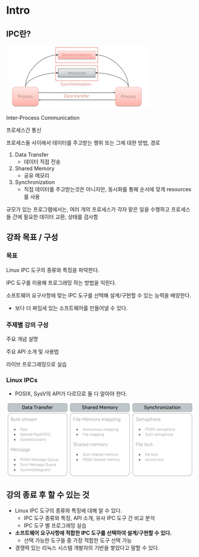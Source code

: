 # Intro

## IPC란?

<img src="assets/01_intro.assets/image-20230704210022633.png" alt="image-20230704210022633" style="zoom:50%;" />

Inter-Process Communication

프로세스간 통신

프로세스들 사이에서 데이터를 주고받는 행위 또는 그에 대한 방법, 경로

1. Data Transfer
   - 데이터 직접 전송
2. Shared Memory
   - 공유 메모리
3. Synchronization
   - 직접 데이터를 주고받는것은 아니지만, 동시화를 통해 순서에 맞게 resources를 사용

규모가 있는 프로그램에서는, 여러 개의 프로세스가 각자 맡은 일을 수행하고 프로세스들 간에 필요한 데이터 교환, 상태를 검사함



## 강좌 목표 / 구성

### 목표

Linux IPC 도구의 종류와 특징을 파악한다.

IPC 도구를 이용해 프로그래밍 하는 방법을 익힌다.

소프트웨어 요구사항에 맞는 IPC 도구를 선택해 설계/구현할 수 있는 능력을 배양한다.

- 보다 더 짜임새 있는 소프트웨어를 만들어낼 수 있다. 

### 주제별 강의 구성

주요 개념 설명

주요 API 소개 및 사용법

라이브 프로그래밍으로 실습

### Linux IPCs

- POSIX, SysV의 API가 다르므로 둘 다 알아야 한다.

 <img src="assets/01_intro.assets/image-20230704205900710.png" alt="image-20230704205900710" style="zoom:67%;" />



## 강의 종료 후 할 수 있는 것

- Linux IPC 도구의 종류와 특징에 대해 알 수 있다.
  - IPC 도구 종류와 특징, API 소개, 유사 IPC 도구 간 비교 분석
  - IPC 도구 별 프로그래밍 실습
- **소프트웨어 요구사항에 적합한 IPC 도구를 선택하여 설계/구현할 수 있다.**
  - 선택 가능한 도구들 중 가장 적합한 도구 선택 가능
- 경쟁력 있는 리눅스 시스템 개발자의 기반을 쌓았다고 말할 수 있다.


